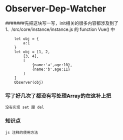 #  Observer-Dep-Watcher
#######先把这块写一写，init相关的很多内容都涉及到了
    1、/src/core/instance/instance.js 的 function Vue() 中

        let obj = {
            a:1
        }
        let obj = [1, 2,
            [3, 4],
            [
                {name:'a',age:10},
                {name:'b',age:11}
            ]
        ]
        Observer(obj)
### 写了好几次了都没有写处理Array的在这补上把

    没有实现 set 跟 del


### 知识点

    js 注释的使用方法
